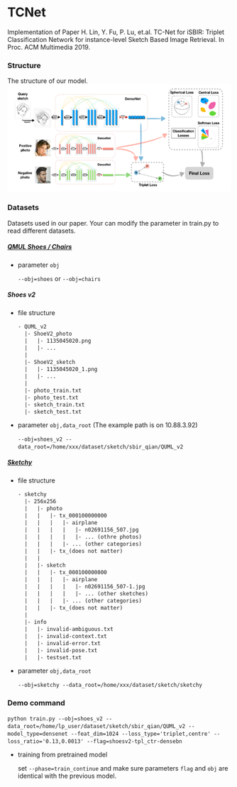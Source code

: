 # TCNet
Implementation of Paper H. Lin, Y. Fu, P. Lu, et.al. TC-Net for iSBIR: Triplet Classification Network for instance-level Sketch Based Image Retrieval. In Proc. ACM Multimedia 2019.

### Structure
The structure of our model.
![Structure](structure.png?raw=true "Title")
### Datasets
Datasets used in our paper. Your can modify the parameter in train.py to read different datasets.
##### [QMUL Shoes / Chairs ](http://www.eecs.qmul.ac.uk/~qian/Project_cvpr16.html)

- parameter `obj`

  `--obj=shoes` or `--obj=chairs`

##### Shoes v2

- file structure

  ```
  - QUML_v2
  	|- ShoeV2_photo
  	|	|- 1135045020.png
  	|	|- ...
  	|
  	|- ShoeV2_sketch
  	|	|- 1135045020_1.png
  	|	|- ...
  	|
  	|- photo_train.txt
  	|- photo_test.txt
  	|- sketch_train.txt
  	|- sketch_test.txt
  ```

- parameter `obj,data_root` (The example path is on 10.88.3.92)

  `--obj=shoes_v2 --data_root=/home/xxx/dataset/sketch/sbir_qian/QUML_v2`

##### [Sketchy](http://sketchy.eye.gatech.edu/)

- file structure

  ```
  - sketchy
  	|- 256x256
  	|	|- photo
  	|	|	|- tx_000100000000
  	|	|	|	|- airplane
  	|	|	|	|	|- n02691156_507.jpg
  	|	|	|	|	|- ... (othre photos)
  	|	|	|	|- ... (other categories)
  	|	|	|- tx_(does not matter)
  	|	|	
  	|	|- sketch
  	|	|	|- tx_000100000000
  	|	|	|	|- airplane
  	|	|	|	|	|- n02691156_507-1.jpg
  	|	|	|	|	|- ... (other sketches)
  	|	|	|	|- ... (other categories)
  	|	|	|- tx_(does not matter)
  	|
  	|- info
  	|	|- invalid-ambiguous.txt
  	|	|- invalid-context.txt
  	|	|- invalid-error.txt
  	|	|- invalid-pose.txt
  	|	|- testset.txt
  ```

- parameter `obj,data_root` 

  `--obj=sketchy --data_root=/home/xxx/dataset/sketch/sketchy`



### Demo command

`python train.py --obj=shoes_v2 --data_root=/home/lp_user/dataset/sketch/sbir_qian/QUML_v2 --model_type=densenet --feat_dim=1024 --loss_type='triplet,centre' --loss_ratio='0.13,0.0013' --flag=shoesv2-tpl_ctr-densebn`

- training from pretrained model

  set `--phase=train_continue` and make sure parameters `flag` and `obj` are identical with the previous model.

  
